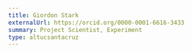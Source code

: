 ```yaml
---
title: Giordon Stark
externalUrl: https://orcid.org/0000-0001-6616-3433
summary: Project Scientist, Experiment
type: altucsantacruz
---
```


